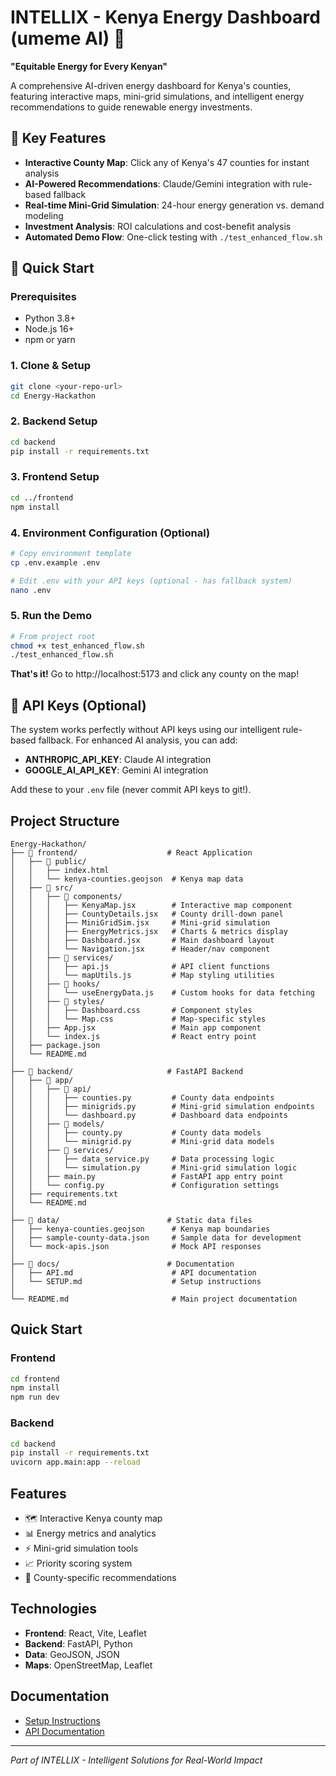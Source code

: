 # INTELLIX - Kenya Energy Dashboard (umeme AI) 🚀

**"Equitable Energy for Every Kenyan"**

A comprehensive AI-driven energy dashboard for Kenya's counties, featuring interactive maps, mini-grid simulations, and intelligent energy recommendations to guide renewable energy investments.

## 🌟 **Key Features**

- **Interactive County Map**: Click any of Kenya's 47 counties for instant analysis
- **AI-Powered Recommendations**: Claude/Gemini integration with rule-based fallback
- **Real-time Mini-Grid Simulation**: 24-hour energy generation vs. demand modeling
- **Investment Analysis**: ROI calculations and cost-benefit analysis
- **Automated Demo Flow**: One-click testing with `./test_enhanced_flow.sh`

## 🚀 **Quick Start**

### **Prerequisites**
- Python 3.8+
- Node.js 16+
- npm or yarn

### **1. Clone & Setup**
```bash
git clone <your-repo-url>
cd Energy-Hackathon
```

### **2. Backend Setup**
```bash
cd backend
pip install -r requirements.txt
```

### **3. Frontend Setup**
```bash
cd ../frontend
npm install
```

### **4. Environment Configuration (Optional)**
```bash
# Copy environment template
cp .env.example .env

# Edit .env with your API keys (optional - has fallback system)
nano .env
```

### **5. Run the Demo**
```bash
# From project root
chmod +x test_enhanced_flow.sh
./test_enhanced_flow.sh
```

**That's it!** Go to http://localhost:5173 and click any county on the map!

## 🔐 **API Keys (Optional)**

The system works perfectly without API keys using our intelligent rule-based fallback. For enhanced AI analysis, you can add:

- **ANTHROPIC_API_KEY**: Claude AI integration
- **GOOGLE_AI_API_KEY**: Gemini AI integration

Add these to your `.env` file (never commit API keys to git!).

## Project Structure

```
Energy-Hackathon/
├── 📁 frontend/                    # React Application
│   ├── 📁 public/
│   │   ├── index.html
│   │   └── kenya-counties.geojson  # Kenya map data
│   ├── 📁 src/
│   │   ├── 📁 components/
│   │   │   ├── KenyaMap.jsx        # Interactive map component
│   │   │   ├── CountyDetails.jsx   # County drill-down panel
│   │   │   ├── MiniGridSim.jsx     # Mini-grid simulation
│   │   │   ├── EnergyMetrics.jsx   # Charts & metrics display
│   │   │   ├── Dashboard.jsx       # Main dashboard layout
│   │   │   └── Navigation.jsx      # Header/nav component
│   │   ├── 📁 services/
│   │   │   ├── api.js              # API client functions
│   │   │   └── mapUtils.js         # Map styling utilities
│   │   ├── 📁 hooks/
│   │   │   └── useEnergyData.js    # Custom hooks for data fetching
│   │   ├── 📁 styles/
│   │   │   ├── Dashboard.css       # Component styles
│   │   │   └── Map.css             # Map-specific styles
│   │   ├── App.jsx                 # Main app component
│   │   └── index.js                # React entry point
│   ├── package.json
│   └── README.md
│
├── 📁 backend/                     # FastAPI Backend
│   ├── 📁 app/
│   │   ├── 📁 api/
│   │   │   ├── counties.py         # County data endpoints
│   │   │   ├── minigrids.py        # Mini-grid simulation endpoints
│   │   │   └── dashboard.py        # Dashboard data endpoints
│   │   ├── 📁 models/
│   │   │   ├── county.py           # County data models
│   │   │   └── minigrid.py         # Mini-grid data models
│   │   ├── 📁 services/
│   │   │   ├── data_service.py     # Data processing logic
│   │   │   └── simulation.py       # Mini-grid simulation logic
│   │   ├── main.py                 # FastAPI app entry point
│   │   └── config.py               # Configuration settings
│   ├── requirements.txt
│   └── README.md
│
├── 📁 data/                        # Static data files
│   ├── kenya-counties.geojson      # Kenya map boundaries
│   ├── sample-county-data.json     # Sample data for development
│   └── mock-apis.json              # Mock API responses
│
├── 📁 docs/                        # Documentation
│   ├── API.md                      # API documentation
│   └── SETUP.md                    # Setup instructions
│
└── README.md                       # Main project documentation
```

## Quick Start

### Frontend
```bash
cd frontend
npm install
npm run dev
```

### Backend
```bash
cd backend
pip install -r requirements.txt
uvicorn app.main:app --reload
```

## Features

- 🗺️ Interactive Kenya county map
- 📊 Energy metrics and analytics
- ⚡ Mini-grid simulation tools
- 📈 Priority scoring system
- 🎯 County-specific recommendations

## Technologies

- **Frontend**: React, Vite, Leaflet
- **Backend**: FastAPI, Python
- **Data**: GeoJSON, JSON
- **Maps**: OpenStreetMap, Leaflet

## Documentation

- [Setup Instructions](docs/SETUP.md)
- [API Documentation](docs/API.md)

---
*Part of INTELLIX - Intelligent Solutions for Real-World Impact*
